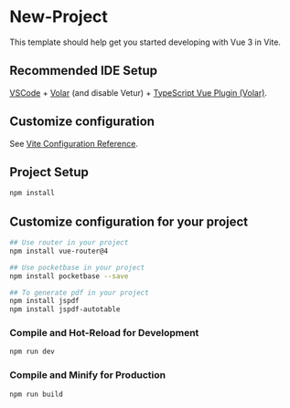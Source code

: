 # New-Project

This template should help get you started developing with Vue 3 in Vite.

## Recommended IDE Setup

[VSCode](https://code.visualstudio.com/) + [Volar](https://marketplace.visualstudio.com/items?itemName=Vue.volar) (and disable Vetur) + [TypeScript Vue Plugin (Volar)](https://marketplace.visualstudio.com/items?itemName=Vue.vscode-typescript-vue-plugin).

## Customize configuration

See [Vite Configuration Reference](https://vitejs.dev/config/).

## Project Setup

```sh
npm install
```
## Customize configuration for your project

```sh
## Use router in your project
npm install vue-router@4

## Use pocketbase in your project
npm install pocketbase --save

## To generate pdf in your project
npm install jspdf
npm install jspdf-autotable
```

### Compile and Hot-Reload for Development

```sh
npm run dev
```

### Compile and Minify for Production

```sh
npm run build
```
